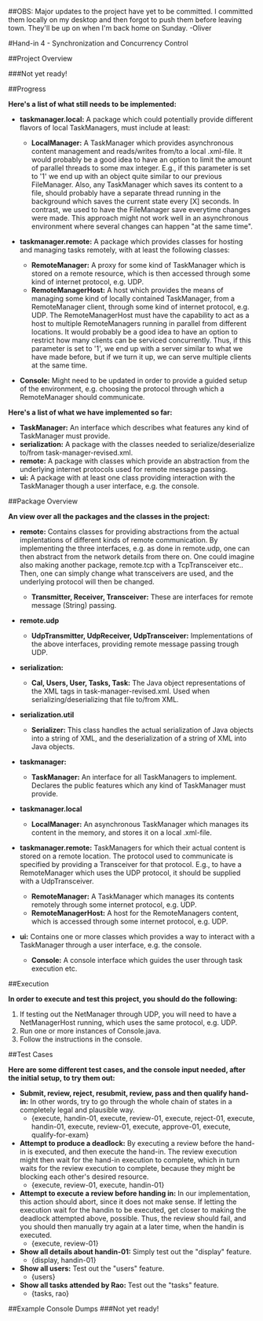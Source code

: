 ##OBS: Major updates to the project have yet to be committed. I committed them locally on my desktop and then forgot to push them before leaving town. They'll be up on when I'm back home on Sunday. -Oliver

#Hand-in 4 - Synchronization and Concurrency Control

##Project Overview

###Not yet ready!

##Progress

__Here's a list of what still needs to be implemented:__

 * __taskmanager.local:__ A package which could potentially provide different flavors of local TaskManagers, must include at least:
   * __LocalManager:__ A TaskManager which provides asynchronous content management and reads/writes from/to a local .xml-file.
It would probably be a good idea to have an option to limit the amount of parallel threads to some max integer. E.g., if this parameter is set to '1' we end up with an object quite similar to our previous FileManager.
Also, any TaskManager which saves its content to a file, should probably have a separate thread running in the background which saves the current state every [X] seconds.
In contrast, we used to have the FileManager save everytime changes were made. This approach might not work well in an asynchronous environment where several changes can happen "at the same time".
 
 * __taskmanager.remote:__ A package which provides classes for hosting and managing tasks remotely, with at least the following classes:
   * __RemoteManager:__ A proxy for some kind of TaskManager which is stored on a remote resource, which is then accessed through some kind of internet protocol, e.g. UDP.
   * __RemoteManagerHost:__ A host which provides the means of managing some kind of locally contained TaskManager, from a RemoteManager client, through some kind of internet protocol, e.g. UDP.
The RemoteManagerHost must have the capability to act as a host to multiple RemoteManagers running in parallel from different locations. It would probably be a good idea to have an option to restrict how many clients can be serviced concurrently. Thus, if this parameter is set to '1', we end up with a server similar to what we have made before, but if we turn it up, we can serve multiple clients at the same time.
 * __Console:__ Might need to be updated in order to provide a guided setup of the environment, e.g. choosing the protocol through which a RemoteManager should communicate.

__Here's a list of what we have implemented so far:__

 * __TaskManager:__ An interface which describes what features any kind of TaskManager must provide.
 * __serialization:__ A package with the classes needed to serialize/deserialize to/from task-manager-revised.xml.
 * __remote:__ A package with classes which provide an abstraction from the underlying internet protocols used for remote message passing.
 * __ui:__ A package with at least one class providing interaction with the TaskManager though a user interface, e.g. the console.

##Package Overview

__An view over all the packages and the classes in the project:__ 

 * __remote:__ Contains classes for providing abstractions from the actual implentations of different kinds of remote communication. By implementing the three interfaces, e.g. as done in remote.udp, one can then abstract from the network details from there on. One could imagine also making another package, remote.tcp with a TcpTransceiver etc.. Then, one can simply change what transceivers are used, and the underlying protocol will then be changed.
   * __Transmitter, Receiver, Transceiver:__ These are interfaces for remote message (String) passing.
 * __remote.udp__
   * __UdpTransmitter, UdpReceiver, UdpTransceiver:__ Implementations of the above interfaces, providing remote message passing trough UDP.

 * __serialization:__ 
   * __Cal, Users, User, Tasks, Task:__ The Java object representations of the XML tags in task-manager-revised.xml. Used when serializing/deserializing that file to/from XML.
 * __serialization.util__ 
   * __Serializer:__ This class handles the actual serialization of Java objects into a string of XML, and the deserialization of a string of XML into Java objects.

 * __taskmanager:__
   * __TaskManager:__ An interface for all TaskManagers to implement. Declares the public features which any kind of TaskManager must provide.
 * __taskmanager.local__
   * __LocalManager:__ An asynchronous TaskManager which manages its content in the memory, and stores it on a local .xml-file.
 * __taskmanager.remote:__ TaskManagers for which their actual content is stored on a remote location. The protocol used to communicate is specified by providing a Transceiver for that protocol. E.g., to have a RemoteManager which uses the UDP protocol, it should be supplied with a UdpTransceiver.
   * __RemoteManager:__ A TaskManager which manages its contents remotely through some internet protocol, e.g. UDP. 
   * __RemoteManagerHost:__ A host for the RemoteManagers content, which is accessed through some internet protocol, e.g. UDP.

 * __ui:__ Contains one or more classes which provides a way to interact with a TaskManager through a user interface, e.g. the console.
   * __Console:__ A console interface which guides the user through task execution etc.

##Execution

__In order to execute and test this project, you should do the following:__

1. If testing out the NetManager through UDP, you will need to have a NetManagerHost running, which uses the same protocol, e.g. UDP.
2. Run one or more instances of Console.java.
3. Follow the instructions in the console.

##Test Cases

__Here are some different test cases, and the console input needed, after the initial setup, to try them out:__

 * __Submit, review, reject, resubmit, review, pass and then qualify hand-in:__ In other words, try to go through the whole chain of states in a completely legal and plausible way.
   * {execute, handin-01, execute, review-01, execute, reject-01, execute, handin-01, execute, review-01, execute, approve-01, execute, qualify-for-exam}
 * __Attempt to produce a deadlock:__ By executing a review before the hand-in is executed, and then execute the hand-in. The review execution might then wait for the hand-in execution to complete, which in turn waits for the review execution to complete, because they might be blocking each other's desired resource.
   * {execute, review-01, execute, handin-01}
 * __Attempt to execute a review before handing in:__ In our implementation, this action should abort, since it does not make sense. If letting the execution wait for the handin to be executed, get closer to making the deadlock attempted above, possible. Thus, the review should fail, and you should then manually try again at a later time, when the handin is executed.
   * {execute, review-01}
 * __Show all details about handin-01:__ Simply test out the "display" feature.
   * {display, handin-01}
 * __Show all users:__ Test out the "users" feature.
   * {users}
 * __Show all tasks attended by Rao:__ Test out the "tasks" feature.
   * {tasks, rao}

##Example Console Dumps
###Not yet ready!